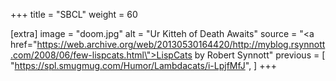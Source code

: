+++
title = "SBCL"
weight = 60

[extra]
image = "doom.jpg"
alt = "Ur Kitteh of Death Awaits"
source = "<a href=\"https://web.archive.org/web/20130530164420/http://myblog.rsynnott.com/2008/06/few-lispcats.html\">LispCats</a> by Robert Synnott"
previous = [
  "https://spl.smugmug.com/Humor/Lambdacats/i-LpjfMfJ",
]
+++
